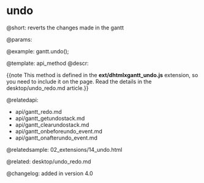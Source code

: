 undo
=============

@short:
	reverts the changes made in the gantt

@params:



@example:
gantt.undo();

@template:	api_method
@descr:

{{note This method is defined in the **ext/dhtmlxgantt_undo.js** extension, so you need to include it on the page. Read the details in the desktop/undo_redo.md article.}}




@relatedapi:
- api/gantt_redo.md
- api/gantt_getundostack.md
- api/gantt_clearundostack.md
- api/gantt_onbeforeundo_event.md
- api/gantt_onafterundo_event.md

@relatedsample:
02_extensions/14_undo.html

@related:
desktop/undo_redo.md

@changelog:
added in version 4.0